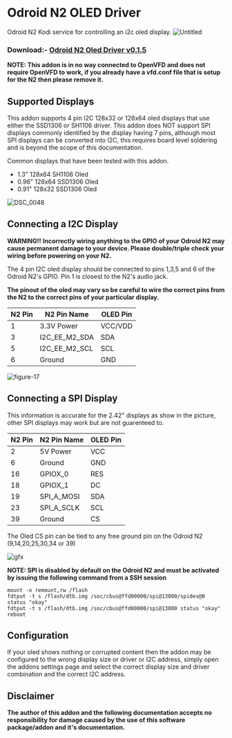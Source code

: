 # Odroid N2 OLED Driver
Odroid N2 Kodi service for controlling an i2c oled display.
![Untitled](https://user-images.githubusercontent.com/4118048/57568209-06776c80-73dc-11e9-87ea-a966197095fd.jpg)

### Download:- [Odroid N2 Oled Driver v0.1.5](https://github.com/roidy/service.odroidn2.oled/releases/download/v0.1.5/service.odroidn2.oled.zip)

__NOTE: This addon is in no way connected to OpenVFD and does not require OpenVFD to work, if you already have a vfd.conf file that is setup for the N2 then please remove it.__

## Supported Displays
This addon supports 4 pin I2C 128x32 or 128x64 oled displays that use either the SSD1306 or SH1106 driver.
This addon does NOT support SPI displays commonly identified by the display having 7 pins, although most SPI displays can be converted into I2C, this requires board level soldering and is beyond the scope of this documentation. 

Common displays that have been tested with this addon.
* 1.3" 128x64 SH1106 Oled
* 0.96" 128x64 SSD1306 Oled
* 0.91" 128x32 SSD1306 Oled

![DSC_0048](https://user-images.githubusercontent.com/4118048/57567801-9dd9c100-73d6-11e9-8ba5-455794c6b8df.JPG)

## Connecting a I2C Display
__WARNING!!__
__Incorrectly wiring anything to the GPIO of your Odroid N2 may cause permanent damage to your device. Please double/triple check your wiring before powering on your N2.__

The 4 pin I2C oled display should be connected to pins 1,3,5 and 6 of the Odroid N2's GPIO. Pin 1 is closest to the N2's audio jack.

__The pinout of the oled may vary so be careful to wire the correct pins from the N2 to the correct pins of your particular display.__

|N2 Pin|N2 Pin Name|OLED Pin|
|------|-----------|--------|
|1|3.3V Power|VCC/VDD|
|3|I2C_EE_M2_SDA|SDA|
|5|I2C_EE_M2_SCL|SCL|
|6|Ground|GND|

![figure-17](https://user-images.githubusercontent.com/4118048/57568074-3f164680-73da-11e9-8af6-2f7e831ae3ba.png)

## Connecting a SPI Display
This information is accurate for the 2.42" displays as show in the picture, other SPI displays may work but are not guarenteed to.

|N2 Pin|N2 Pin Name|OLED Pin|
|-----|-----|-----|
|2|5V Power|VCC|
|6|Ground|GND|
|16|GPIOX_0|RES|
|18|GPIOX_1|DC|
|19|SPI_A_MOSI|SDA|
|23|SPI_A_SCLK|SCL|
|39|Ground|CS|

The Oled CS pin can be tied to any free ground pin on the Odroid N2 (9,14,20,25,30,34 or 39)

![gfx](https://user-images.githubusercontent.com/4118048/87856121-b9aef000-c914-11ea-8f65-a232a480b6fc.jpg)

__NOTE: SPI is disabled by default on the Odroid N2 and must be activated by issuing the following command from a SSH session__

```
mount -o remount,rw /flash
fdtput -t s /flash/dtb.img /soc/cbus@ffd00000/spi@13000/spidev@0 status "okay"
fdtput -t s /flash/dtb.img /soc/cbus@ffd00000/spi@13000 status "okay"
reboot
```

## Configuration
If your oled shows nothing or corrupted content then the addon may be configured to the wrong display size or driver or I2C address, simply open the addons settings page and select the correct display size and driver combination and the correct I2C address.

## Disclaimer
__The author of this addon and the following documentation accepts no responsibility for damage caused by the use of this software package/addon and it's documentation.__
